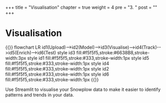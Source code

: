+++
title = "Visualisation"
chapter = true
weight = 4
pre = "3. "
post = ""
+++

<!-- ### Chapter 3 -->

# Visualisation

{{<mermaid>}}
flowchart LR
id1(Upload)-->id2(Model)-->id3(Visualise)-->id4(Track)-->id5(Enrich)-->id6(Test)
style id3 fill:#f5f5f5,stroke:#6638B8,stroke-width:3px
style id1 fill:#f5f5f5,stroke:#333,stroke-width:1px
style id5 fill:#f5f5f5,stroke:#333,stroke-width:1px
style id4 fill:#f5f5f5,stroke:#333,stroke-width:1px
style id2 fill:#f5f5f5,stroke:#333,stroke-width:1px
style id6 fill:#f5f5f5,stroke:#333,stroke-width:1px
{{</mermaid >}}

Use Streamlit to visualise your Snowplow data to make it easier to identify patterns and trends in your data.
